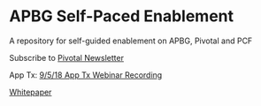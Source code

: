 # APBG Self-Paced Enablement
A repository for self-guided enablement on APBG, Pivotal and PCF


Subscribe to [Pivotal Newsletter](https://pivotal.io/newsletter-subscription/)


App Tx:
[9/5/18 App Tx Webinar Recording](https://content.pivotal.io/webinars/sep-5-application-migration-how-to-start-scale-and-succeed-webinar)

[Whitepaper](https://content.pivotal.io/white-papers/pivotal-practices-application-transformation)
